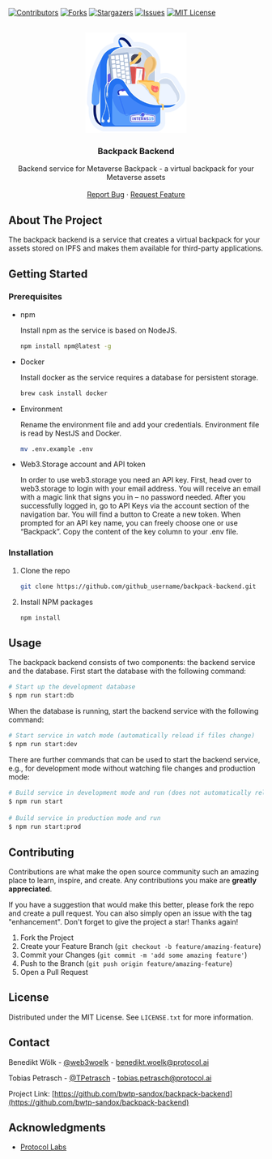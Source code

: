 <div id="top"></div>
<!--
*** Thanks for checking out the Best-README-Template. If you have a suggestion
*** that would make this better, please fork the repo and create a pull request
*** or simply open an issue with the tag "enhancement".
*** Don't forget to give the project a star!
*** Thanks again! Now go create something AMAZING! :D
-->



<!-- PROJECT SHIELDS -->
<!--
*** I'm using markdown "reference style" links for readability.
*** Reference links are enclosed in brackets [ ] instead of parentheses ( ).
*** See the bottom of this document for the declaration of the reference variables
*** for contributors-url, forks-url, etc. This is an optional, concise syntax you may use.
*** https://www.markdownguide.org/basic-syntax/#reference-style-links
-->
[![Contributors][contributors-shield]][contributors-url]
[![Forks][forks-shield]][forks-url]
[![Stargazers][stars-shield]][stars-url]
[![Issues][issues-shield]][issues-url]
[![MIT License][license-shield]][license-url]

<!-- PROJECT LOGO -->
<br />
<div align="center">
  <a href="https://github.com/bwtp-sandox/backpack-backend">
    <img src="images/logo.png" alt="Logo" width="200">
  </a>

<h3 align="center">Backpack Backend</h3>
  <p align="center">
    Backend service for Metaverse Backpack - a virtual backpack for your Metaverse assets
    <br />
    <br />
    <a href="https://github.com/bwtp-sandox/backpack-backend/issues">Report Bug</a>
    ·
    <a href="https://github.com/bwtp-sandox/backpack-backend/issues">Request Feature</a>
  </p>
</div>

<!-- ABOUT THE PROJECT -->
## About The Project

The backpack backend is a service that creates a virtual backpack for your assets stored on IPFS and makes them available for third-party applications.

<!-- GETTING STARTED -->
## Getting Started

### Prerequisites

* npm

  Install npm as the service is based on NodeJS.
  ```sh
  npm install npm@latest -g
  ```

* Docker

  Install docker as the service requires a database for persistent storage.
  ```sh
  brew cask install docker
  ```

* Environment

  Rename the environment file and add your credentials. Environment file is read by NestJS and Docker.
  ```sh
  mv .env.example .env
  ```

* Web3.Storage account and API token

  In order to use web3.storage you need an API key. First, head over to web3.storage to login with your email address. You will receive an email with a magic link that signs you in – no password needed. After you successfully logged in, go to API Keys via the account section of the navigation bar. You will find a button to Create a new token. When prompted for an API key name, you can freely choose one or use “Backpack”. Copy the content of the key column to your .env file.

### Installation

1. Clone the repo
   ```sh
   git clone https://github.com/github_username/backpack-backend.git
   ```
2. Install NPM packages
   ```sh
   npm install
   ```

## Usage

The backpack backend consists of two components: the backend service and the database. First start the database with the following command:
```bash
# Start up the development database
$ npm run start:db
```
When the database is running, start the backend service with the following command:
```bash
# Start service in watch mode (automatically reload if files change)
$ npm run start:dev
```

There are further commands that can be used to start the backend service, e.g., for development mode without watching file changes and production mode:

```bash
# Build service in development mode and run (does not automatically reload)
$ npm run start

# Build service in production mode and run
$ npm run start:prod
```

<!-- CONTRIBUTING -->
## Contributing

Contributions are what make the open source community such an amazing place to learn, inspire, and create. Any contributions you make are **greatly appreciated**.

If you have a suggestion that would make this better, please fork the repo and create a pull request. You can also simply open an issue with the tag "enhancement".
Don't forget to give the project a star! Thanks again!

1. Fork the Project
2. Create your Feature Branch (`git checkout -b feature/amazing-feature`)
3. Commit your Changes (`git commit -m 'add some amazing feature'`)
4. Push to the Branch (`git push origin feature/amazing-feature`)
5. Open a Pull Request

<!-- LICENSE -->
## License

Distributed under the MIT License. See `LICENSE.txt` for more information.

<!-- CONTACT -->
## Contact

Benedikt Wölk - [@web3woelk](https://twitter.com/web3woelk) - benedikt.woelk@protocol.ai

Tobias Petrasch - [@TPetrasch](https://twitter.com/TPetrasch) - tobias.petrasch@protocol.ai

Project Link: [https://github.com/bwtp-sandox/backpack-backend](https://github.com/bwtp-sandox/backpack-backend)

<!-- ACKNOWLEDGMENTS -->
## Acknowledgments

* [Protocol Labs](https://www.protocol.ai)

<!-- MARKDOWN LINKS & IMAGES -->
<!-- https://www.markdownguide.org/basic-syntax/#reference-style-links -->
[contributors-shield]: https://img.shields.io/github/contributors/bwtp-sandox/backpack-backend.svg?style=for-the-badge
[contributors-url]: https://github.com/bwtp-sandox/backpack-backend/graphs/contributors
[forks-shield]: https://img.shields.io/github/forks/bwtp-sandox/backpack-backend.svg?style=for-the-badge
[forks-url]: https://github.com/bwtp-sandox/backpack-backend/network/members
[stars-shield]: https://img.shields.io/github/stars/bwtp-sandox/backpack-backend.svg?style=for-the-badge
[stars-url]: https://github.com/bwtp-sandox/backpack-backend/stargazers
[issues-shield]: https://img.shields.io/github/issues/bwtp-sandox/backpack-backend.svg?style=for-the-badge
[issues-url]: https://github.com/bwtp-sandox/backpack-backend/issues
[license-shield]: https://img.shields.io/github/license/bwtp-sandox/backpack-backend.svg?style=for-the-badge
[license-url]: https://github.com/bwtp-sandox/backpack-backend/blob/master/LICENSE.txt
[product-screenshot]: images/screenshot.png
